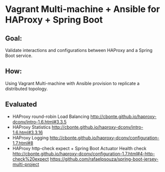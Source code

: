 # Vagrant Multi-machine + Ansible for HAProxy + Spring Boot

## Goal: 
Validate interactions and configurations between HAProxy and a Spring Boot service.

## How: 
Using Vagrant Multi-machine with Ansible provision to replicate a distributed topology.

    
## Evaluated

* HAProxy round-robin Load Balancing http://cbonte.github.io/haproxy-dconv/intro-1.6.html#3.3.5
* HAProxy Statistics http://cbonte.github.io/haproxy-dconv/intro-1.6.html#3.3.16
* HAProxy Logging http://cbonte.github.io/haproxy-dconv/configuration-1.7.html#8
* HAProxy http-check expect + Spring Boot Actuator Health check http://cbonte.github.io/haproxy-dconv/configuration-1.7.html#4-http-check%20expect https://github.com/rafaelpsouza/spring-boot-jersey-multi-project

